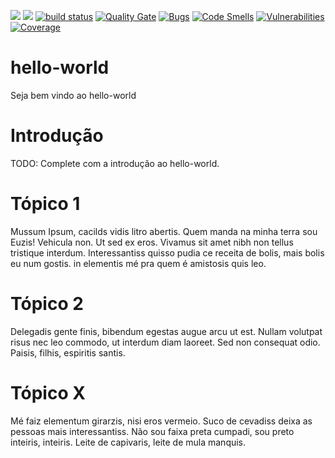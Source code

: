 [![](https://images.microbadger.com/badges/image/seniorsa/hello-world.svg)](https://hub.docker.com/r/seniorsa/hello-world/ "Docker Hub")
[![](https://images.microbadger.com/badges/version/seniorsa/hello-world.svg)](https://hub.docker.com/r/seniorsa/hello-world/ "Docker Hub")
[![build status](http://git.senior.com.br/hello-world/badges/develop/build.svg)](http://git.senior.com.br/hello-world/commits/develop)
[![Quality Gate](http://sonar.senior.com.br/api/project_badges/measure?project=br.com.senior:hello-world-parent&metric=alert_status)](http://sonar.senior.com.br/dashboard/index/br.com.senior:hello-world-parent)
[![Bugs](http://sonar.senior.com.br/api/project_badges/measure?project=br.com.senior:hello-world-parent&metric=bugs)](http://sonar.senior.com.br/dashboard/index/br.com.senior:hello-world-parent)
[![Code Smells](http://sonar.senior.com.br/api/project_badges/measure?project=br.com.senior:hello-world-parent&metric=code_smells)](http://sonar.senior.com.br/dashboard/index/br.com.senior:hello-world-parent)
[![Vulnerabilities](http://sonar.senior.com.br/api/project_badges/measure?project=br.com.senior:hello-world-parent&metric=vulnerabilities)](http://sonar.senior.com.br/dashboard/index/br.com.senior:hello-world-parent)
[![Coverage](http://sonar.senior.com.br/api/project_badges/measure?project=br.com.senior:hello-world-parent&metric=coverage)](http://sonar.senior.com.br/dashboard/index/br.com.senior:hello-world-parent)

# hello-world

Seja bem vindo ao hello-world

# Introdução
TODO: Complete com a introdução ao hello-world.

# Tópico 1
Mussum Ipsum, cacilds vidis litro abertis. Quem manda na minha terra sou Euzis! Vehicula non. Ut sed ex eros. 
Vivamus sit amet nibh non tellus tristique interdum.
Interessantiss quisso pudia ce receita de bolis, mais bolis eu num gostis.
in elementis mé pra quem é amistosis quis leo.

# Tópico 2
Delegadis gente finis, bibendum egestas augue arcu ut est. Nullam volutpat risus nec leo commodo, ut interdum diam laoreet. 
Sed non consequat odio. Paisis, filhis, espiritis santis.

# Tópico X
Mé faiz elementum girarzis, nisi eros vermeio. Suco de cevadiss deixa as pessoas mais interessantiss. 
Não sou faixa preta cumpadi, sou preto inteiris, inteiris. 
Leite de capivaris, leite de mula manquis.
